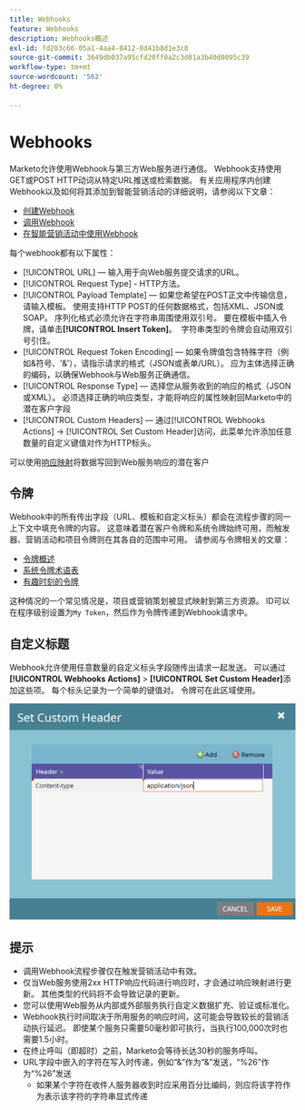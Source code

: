 ```yaml
---
title: Webhooks
feature: Webhooks
description: Webhooks概述
exl-id: fd283c66-05a1-4aa4-8412-0d41b8d1e3c8
source-git-commit: 3649db037a95cfd20ff0a2c3d81a3b40d0095c39
workflow-type: tm+mt
source-wordcount: '562'
ht-degree: 0%

---
```


# Webhooks

Marketo允许使用Webhook与第三方Web服务进行通信。 Webhook支持使用GET或POST HTTP动词从特定URL推送或检索数据。 有关应用程序内创建Webhook以及如何将其添加到智能营销活动的详细说明，请参阅以下文章：

- [创建Webhook](https://experienceleague.adobe.com/en/docs/marketo/using/product-docs/administration/additional-integrations/create-a-webhook)
- [调用Webhook](https://experienceleague.adobe.com/en/docs/marketo/using/product-docs/core-marketo-concepts/smart-campaigns/flow-actions/call-webhook)
- [在智能营销活动中使用Webhook](https://experienceleague.adobe.com/en/docs/marketo/using/product-docs/core-marketo-concepts/smart-campaigns/flow-actions/use-a-webhook-in-a-smart-campaign)

每个webhook都有以下属性：

- [!UICONTROL URL] — 输入用于向Web服务提交请求的URL。
- [!UICONTROL Request Type] - HTTP方法。
- [!UICONTROL Payload Template] — 如果您希望在POST正文中传输信息，请输入模板。 使用支持HTTP POST的任何数据格式，包括XML、JSON或SOAP。 序列化格式必须允许在字符串周围使用双引号。 要在模板中插入令牌，请单击&#x200B;**[!UICONTROL Insert Token]**。  字符串类型的令牌会自动用双引号引住。
- [!UICONTROL Request Token Encoding] — 如果令牌值包含特殊字符（例如&amp;符号、&#39;&amp;&#39;），请指示请求的格式（JSON或表单/URL）。 应为主体选择正确的编码，以确保Webhook与Web服务正确通信。
- [!UICONTROL Response Type] — 选择您从服务收到的响应的格式（JSON或XML）。 必须选择正确的响应类型，才能将响应的属性映射回Marketo中的潜在客户字段
- [!UICONTROL Custom Headers] — 通过[!UICONTROL Webhooks Actions] -> [!UICONTROL Set Custom Header]访问，此菜单允许添加任意数量的自定义键值对作为HTTP标头。

可以使用[响应映射](response-mappings.md)将数据写回到Web服务响应的潜在客户

## 令牌

Webhook中的所有传出字段（URL、模板和自定义标头）都会在流程步骤的同一上下文中填充令牌的内容。 这意味着潜在客户令牌和系统令牌始终可用，而触发器、营销活动和项目令牌则在其各自的范围中可用。 请参阅与令牌相关的文章：

- [令牌概述](https://experienceleague.adobe.com/en/docs/marketo/using/product-docs/demand-generation/landing-pages/personalizing-landing-pages/tokens-overview)
- [系统令牌术语表](https://experienceleague.adobe.com/en/docs/marketo/using/product-docs/email-marketing/general/using-tokens/system-tokens-glossary)
- [有趣时刻的令牌](https://experienceleague.adobe.com/en/docs/marketo/using/product-docs/marketo-sales-insight/msi-for-salesforce/features/tabs-in-the-msi-panel/interesting-moments/trigger-tokens-for-interesting-moments)

这种情况的一个常见情况是，项目或营销策划被显式映射到第三方资源。 ID可以在程序级别设置为`My Token`，然后作为令牌传递到Webhook请求中。

## 自定义标题

Webhook允许使用任意数量的自定义标头字段随传出请求一起发送。 可以通过&#x200B;**[!UICONTROL Webhooks Actions]** > **[!UICONTROL Set Custom Header]**&#x200B;添加这些项。 每个标头记录为一个简单的键值对。 令牌可在此区域使用。

![自定义标头](assets/custom-headers.png)

## 提示

- 调用Webhook流程步骤仅在触发营销活动中有效。
- 仅当Web服务使用2xx HTTP响应代码进行响应时，才会通过响应映射进行更新。 其他类型的代码将不会导致记录的更新。
- 您可以使用Web服务从内部或外部服务执行自定义数据扩充、验证或标准化。
- Webhook执行时间取决于所用服务的响应时间，这可能会导致较长的营销活动执行延迟。 即使某个服务只需要50毫秒即可执行，当执行100,000次时也需要1.5小时。
- 在终止呼叫（即超时）之前，Marketo会等待长达30秒的服务呼叫。
- URL字段中嵌入的字符在写入时传递，例如“&amp;”作为“&amp;”发送，“%26”作为“%26”发送
   - 如果某个字符在收件人服务器收到时应采用百分比编码，则应将该字符作为表示该字符的字符串显式传递
